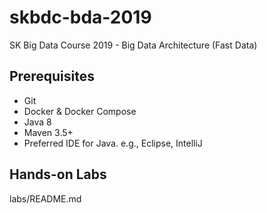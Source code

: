 # skbdc-bda-2019

SK Big Data Course 2019 - Big Data Architecture (Fast Data)

## Prerequisites
- Git
- Docker & Docker Compose
- Java 8
- Maven 3.5+
- Preferred IDE for Java. e.g., Eclipse, IntelliJ

## Hands-on Labs

labs/README.md
